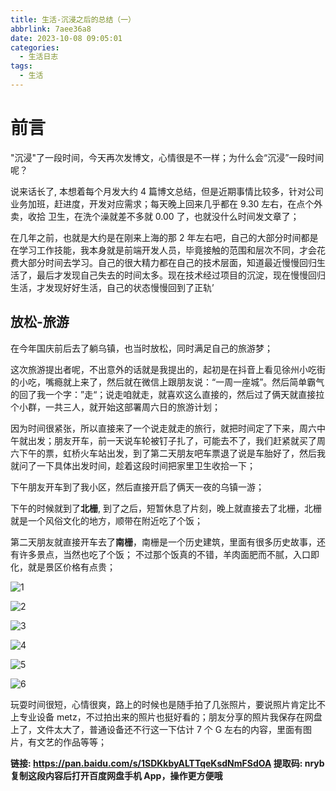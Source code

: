 ```yaml
---
title: 生活-沉浸之后的总结（一）
abbrlink: 7aee36a8
date: 2023-10-08 09:05:01
categories:
  - 生活日志
tags:
  - 生活
---
```


# 前言

"沉浸"了一段时间，今天再次发博文，心情很是不一样；为什么会“沉浸”一段时间呢？

说来话长了, 本想着每个月发大约 4 篇博文总结，但是近期事情比较多，针对公司业务加班，赶进度，开发对应需求；每天晚上回来几乎都在 9.30 左右，在点个外卖，收拾 卫生，在洗个澡就差不多就 0.00 了，也就没什么时间发文章了；

在几年之前，也就是大约是在刚来上海的那 2 年左右吧，自己的大部分时间都是在学习工作技能，我本身就是前端开发人员，毕竟接触的范围和层次不同，才会花费大部分时间去学习。自己的很大精力都在自己的技术层面，知道最近慢慢回归生活了，最后才发现自己失去的时间太多。现在技术经过项目的沉淀，现在慢慢回归生活，才发现好好生活，自己的状态慢慢回到了正轨’

## 放松-旅游

在今年国庆前后去了躺乌镇，也当时放松，同时满足自己的旅游梦；

这次旅游提出者呢，不出意外的话就是我提出的，起初是在抖音上看见徐州小吃街的小吃，嘴瘾就上来了，然后就在微信上跟朋友说：“一周一座城”。然后简单霸气的回了我一个字：”走“；说走咱就走，就喜欢这么直接的，然后过了俩天就直接拉个小群，一共三人，就开始这部署周六日的旅游计划；

因为时间很紧张，所以直接来了一个说走就走的旅行，就把时间定了下来，周六中午就出发；朋友开车，前一天说车轮被钉子扎了，可能去不了，我们赶紧就买了周六下午的票，虹桥火车站出发，到了第二天朋友吧车票退了说是车胎好了，然后我就问了一下具体出发时间，趁着这段时间把家里卫生收拾一下；

下午朋友开车到了我小区，然后直接开启了俩天一夜的乌镇一游；

下午的时候就到了**北栅**, 到了之后，短暂休息了片刻，晚上就直接去了北栅，北栅就是一个风俗文化的地方，顺带在附近吃了个饭；

第二天朋友就直接开车去了**南栅**，南栅是一个历史建筑，里面有很多历史故事，还有许多景点，当然也吃了个饭；
不过那个饭真的不错，羊肉面肥而不腻，入口即化，就是景区价格有点贵；

![1](https://cn-sy1.rains3.com/cdn/images/070A2001.JPG)

![2](https://cn-sy1.rains3.com/cdn/images/7684aa5598222e4fb6c5da1242264e4.jpg)

![3](https://cn-sy1.rains3.com/cdn/images/b37a9bfe7b4035aa9d1ab5db5ce15b1.jpg)

![4](https://cn-sy1.rains3.com/cdn/images/d1d7945f6766e3f554b884bc5848342.jpg)

![5](https://cn-sy1.rains3.com/cdn/images/7cd6c95e5777a0389c48f44694c9d7d.jpg)

![6](https://cn-sy1.rains3.com/cdn/images/9e8609733f4a8658f2519b47df068f9.jpg)

玩耍时间很短，心情很爽，路上的时候也是随手拍了几张照片，要说照片肯定比不上专业设备 metz，不过拍出来的照片也挺好看的；朋友分享的照片我保存在网盘上了，文件太大了，普通设备还不行这一下估计 7 个 G 左右的内容，里面有图片，有文艺的作品等等；

**链接: https://pan.baidu.com/s/1SDKkbyALTTqeKsdNmFSdOA 提取码: nryb 复制这段内容后打开百度网盘手机 App，操作更方便哦**
